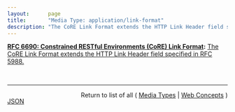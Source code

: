 ```yaml
---
layout:      page
title:       "Media Type: application/link-format"
description: "The CoRE Link Format extends the HTTP Link Header field specified in RFC 5988."
---
```


**[RFC 6690: Constrained RESTful Environments (CoRE) Link Format](/specs/IETF/RFC/6690 "This specification defines Web Linking using a link format for use by constrained web servers to describe hosted resources, their attributes, and other relationships between links. Based on the HTTP Link Header field defined in RFC 5988, the Constrained RESTful Environments (CoRE) Link Format is carried as a payload and is assigned an Internet media type. &#34;RESTful&#34; refers to the Representational State Transfer (REST) architecture. A well-known URI is defined as a default entry point for requesting the links hosted by a server."):** [The CoRE Link Format extends the HTTP Link Header field specified in RFC 5988.](http://tools.ietf.org/html/rfc6690#section-2 "Read documentation for Media Type &#34;application/link-format&#34;")

<br/>
<hr/>

<p style="float : left"><a href="application/link-format.json" title="JSON representing this particular Web Concept value">JSON</a></p>
<p style="text-align: right">Return to list of all ( <a href="../media-types">Media Types</a> | <a href="../">Web Concepts</a> )</p>
